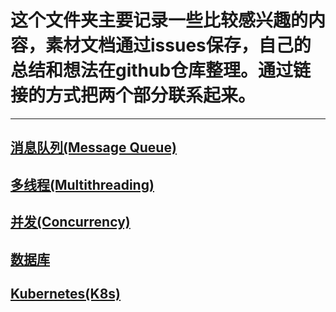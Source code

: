 # 这个文件夹主要记录一些比较感兴趣的内容，素材文档通过issues保存，自己的总结和想法在github仓库整理。通过链接的方式把两个部分联系起来。
---------
## [消息队列(Message Queue)](None)
## [多线程(Multithreading)](None)
## [并发(Concurrency)](None)
## [数据库](None)
## [Kubernetes(K8s)](None)

